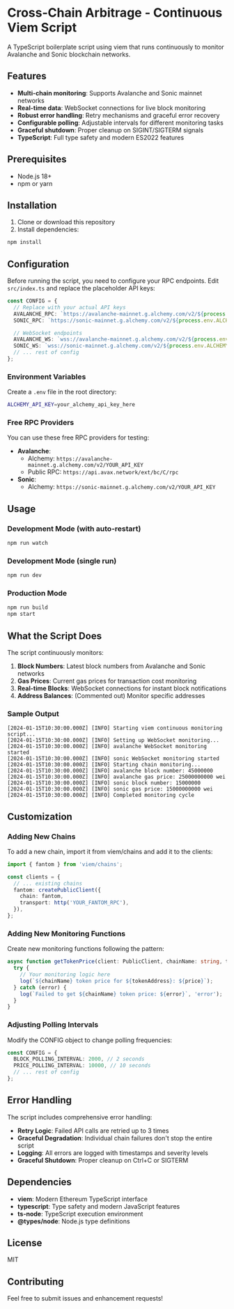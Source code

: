 # Cross-Chain Arbitrage - Continuous Viem Script

A TypeScript boilerplate script using viem that runs continuously to monitor Avalanche and Sonic blockchain networks.

## Features

- **Multi-chain monitoring**: Supports Avalanche and Sonic mainnet networks
- **Real-time data**: WebSocket connections for live block monitoring
- **Robust error handling**: Retry mechanisms and graceful error recovery
- **Configurable polling**: Adjustable intervals for different monitoring tasks
- **Graceful shutdown**: Proper cleanup on SIGINT/SIGTERM signals
- **TypeScript**: Full type safety and modern ES2022 features

## Prerequisites

- Node.js 18+
- npm or yarn

## Installation

1. Clone or download this repository
2. Install dependencies:
```bash
npm install
```

## Configuration

Before running the script, you need to configure your RPC endpoints. Edit `src/index.ts` and replace the placeholder API keys:

```typescript
const CONFIG = {
  // Replace with your actual API keys
  AVALANCHE_RPC: `https://avalanche-mainnet.g.alchemy.com/v2/${process.env.ALCHEMY_API_KEY}`,
  SONIC_RPC: `https://sonic-mainnet.g.alchemy.com/v2/${process.env.ALCHEMY_API_KEY}`,

  // WebSocket endpoints
  AVALANCHE_WS: `wss://avalanche-mainnet.g.alchemy.com/v2/${process.env.ALCHEMY_API_KEY}`,
  SONIC_WS: `wss://sonic-mainnet.g.alchemy.com/v2/${process.env.ALCHEMY_API_KEY}`,
  // ... rest of config
};
```

### Environment Variables

Create a `.env` file in the root directory:

```bash
ALCHEMY_API_KEY=your_alchemy_api_key_here
```

### Free RPC Providers

You can use these free RPC providers for testing:

- **Avalanche**:
  - Alchemy: `https://avalanche-mainnet.g.alchemy.com/v2/YOUR_API_KEY`
  - Public RPC: `https://api.avax.network/ext/bc/C/rpc`
- **Sonic**:
  - Alchemy: `https://sonic-mainnet.g.alchemy.com/v2/YOUR_API_KEY`

## Usage

### Development Mode (with auto-restart)
```bash
npm run watch
```

### Development Mode (single run)
```bash
npm run dev
```

### Production Mode
```bash
npm run build
npm start
```

## What the Script Does

The script continuously monitors:

1. **Block Numbers**: Latest block numbers from Avalanche and Sonic networks
2. **Gas Prices**: Current gas prices for transaction cost monitoring
3. **Real-time Blocks**: WebSocket connections for instant block notifications
4. **Address Balances**: (Commented out) Monitor specific addresses

### Sample Output

```
[2024-01-15T10:30:00.000Z] [INFO] Starting viem continuous monitoring script...
[2024-01-15T10:30:00.000Z] [INFO] Setting up WebSocket monitoring...
[2024-01-15T10:30:00.000Z] [INFO] avalanche WebSocket monitoring started
[2024-01-15T10:30:00.000Z] [INFO] sonic WebSocket monitoring started
[2024-01-15T10:30:00.000Z] [INFO] Starting chain monitoring...
[2024-01-15T10:30:00.000Z] [INFO] avalanche block number: 45000000
[2024-01-15T10:30:00.000Z] [INFO] avalanche gas price: 25000000000 wei
[2024-01-15T10:30:00.000Z] [INFO] sonic block number: 15000000
[2024-01-15T10:30:00.000Z] [INFO] sonic gas price: 15000000000 wei
[2024-01-15T10:30:00.000Z] [INFO] Completed monitoring cycle
```

## Customization

### Adding New Chains

To add a new chain, import it from viem/chains and add it to the clients:

```typescript
import { fantom } from 'viem/chains';

const clients = {
  // ... existing chains
  fantom: createPublicClient({
    chain: fantom,
    transport: http('YOUR_FANTOM_RPC'),
  }),
};
```

### Adding New Monitoring Functions

Create new monitoring functions following the pattern:

```typescript
async function getTokenPrice(client: PublicClient, chainName: string, tokenAddress: string): Promise<void> {
  try {
    // Your monitoring logic here
    log(`${chainName} token price for ${tokenAddress}: ${price}`);
  } catch (error) {
    log(`Failed to get ${chainName} token price: ${error}`, 'error');
  }
}
```

### Adjusting Polling Intervals

Modify the CONFIG object to change polling frequencies:

```typescript
const CONFIG = {
  BLOCK_POLLING_INTERVAL: 2000, // 2 seconds
  PRICE_POLLING_INTERVAL: 10000, // 10 seconds
  // ... rest of config
};
```

## Error Handling

The script includes comprehensive error handling:

- **Retry Logic**: Failed API calls are retried up to 3 times
- **Graceful Degradation**: Individual chain failures don't stop the entire script
- **Logging**: All errors are logged with timestamps and severity levels
- **Graceful Shutdown**: Proper cleanup on Ctrl+C or SIGTERM

## Dependencies

- **viem**: Modern Ethereum TypeScript interface
- **typescript**: Type safety and modern JavaScript features
- **ts-node**: TypeScript execution environment
- **@types/node**: Node.js type definitions

## License

MIT

## Contributing

Feel free to submit issues and enhancement requests!